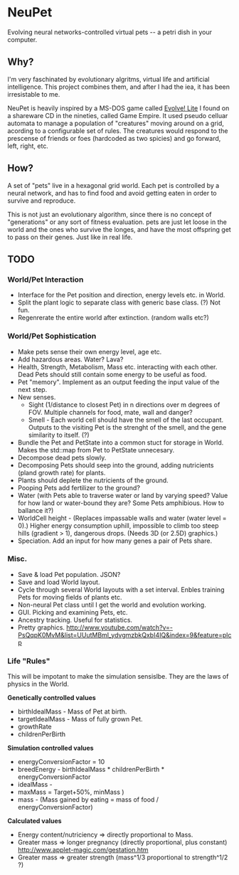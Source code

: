 NeuPet
======

Evolving neural networks-controlled virtual pets -- a petri dish in your computer.

Why?
----

I'm very faschinated by evolutionary algritms, virtual life and artificial intelligence. This project combines them, and after I had the iea, it has been irresistable to me.

NeuPet is heavily inspired by a MS-DOS game called [Evolve! Lite](http://www.youtube.com/watch?v=kPQBexmrvEQ) I found on a shareware CD in the nineties, called Game Empire. It used pseudo celluar automata to manage a population of "creatures" moving around on a grid, acording to a configurable set of rules. The creatures would respond to the prescense of friends or foes (hardcoded as two spicies) and go forward, left, right, etc.

How?
----

A set of "pets" live in a hexagonal grid world. Each pet is controlled by a neural network, and has to find food and avoid getting eaten in order to survive and reproduce.

This is not just an evolutionary algorithm, since there is no concept of "generations" or any sort of fitness evaluation. pets are just let loose in the world and the ones who survive the longes, and have the most offspring get to pass on their genes. Just like in real life.

TODO
----

### World/Pet Interaction

* Interface for the Pet position and direction, energy levels etc. in World.
* Split the plant logic to separate class with generic base class. (?) Not fun.
* Regenrerate the entire world after extinction. (random walls etc?)

### World/Pet Sophistication

* Make pets sense their own energy level, age etc.
* Add hazardous areas. Water? Lava?
* Health, Strength, Metabolism, Mass etc. interacting with each other. Dead Pets should still contain some energy to be useful as food.
* Pet "memory". Implement as an output feeding the input value of the next step.
* New senses.
	* Sight (1/distance to closest Pet) in n directions over m degrees of FOV. Multiple channels for food, mate, wall and danger?
	* Smell - Each world cell should have the smell of the last occupant. Outputs to the visiting Pet is the strenght of the smell, and the gene similarity to itself. (?)
* Bundle the Pet and PetState into a common stuct for storage in World. Makes the std::map from Pet to PetState unnecesary.
* Decompose dead pets slowly.
* Decomposing Pets should seep into the ground, adding nutricients (pland growth rate) for plants.
* Plants should deplete the nutricients of the ground.
* Pooping Pets add fertilizer to the ground?
* Water (with Pets able to traverse water or land by varying speed? Value for how land or water-bound they are? Some Pets amphibious. How to ballance it?)
* WorldCell height - (Replaces impassable walls and water (water level = 0).) Higher energy consumption uphill, impossible to climb too steep hills (gradient > 1), dangerous drops. (Needs 3D (or 2.5D) graphics.)
* Speciation. Add an input for how many genes a pair of Pets share.

### Misc.

* Save & load Pet population. JSON?
* Save and load World layout.
* Cycle through several World layouts with a set interval. Enbles training Pets for moving fields of plants etc.
* Non-neural Pet class until I get the world and evolution working.
* GUI. Picking and examining Pets, etc.
* Ancestry tracking. Useful for statistics.
* Pretty graphics. http://www.youtube.com/watch?v=-PsQqpK0MvM&list=UUutMBmI_ydvgmzbkQxbI4IQ&index=9&feature=plcp


### Life "Rules"

This will be impotant to make the simulation sensislbe. They are the laws of physics in the World.

**Genetically controlled values**

* birthIdealMass - Mass of Pet at birth.
* targetIdealMass - Mass of fully grown Pet.
* growthRate
* childrenPerBirth

**Simulation controlled values**

* energyConversionFactor = 10
* breedEnergy - birthIdealMass * childrenPerBirth * energyConversionFactor
* idealMass - 
* maxMass = Target+50%, minMass )
* mass - (Mass gained by eating = mass of food / energyConversionFactor)

**Calculated values**

* Energy content/nutriciency => directly proportional to Mass.
* Greater mass => longer pregnancy (directly proportional, plus constant) http://www.applet-magic.com/gestation.htm
* Greater mass => greater strength (mass^1/3 proportional to strength^1/2 ?)
